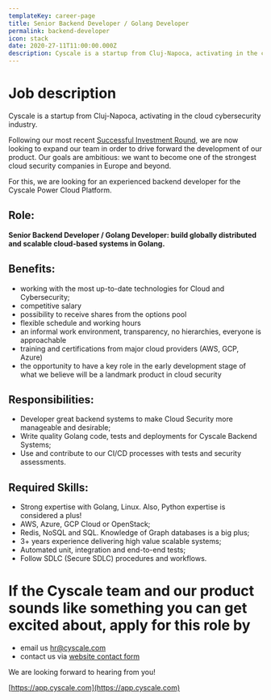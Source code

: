 ```yaml
---
templateKey: career-page
title: Senior Backend Developer / Golang Developer
permalink: backend-developer
icon: stack
date: 2020-27-11T11:00:00.000Z
description: Cyscale is a startup from Cluj-Napoca, activating in the cloud cybersecurity industry. We are looking for an experienced backend developer.
---
```


# Job description

Cyscale is a startup from Cluj-Napoca, activating in the cloud cybersecurity industry.

Following our most recent [Successful Investment Round](https://www.eu-startups.com/2020/09/romanian-startup-cyscale-raises-e350k-in-4-hours-on-seedblink-for-its-international-expansion), we are now looking to expand our team in order to drive forward the development of our product. Our goals are ambitious: we want to become one of the strongest cloud security companies in Europe and beyond.

For this, we are looking for an experienced backend developer for the Cyscale Power Cloud Platform.

## Role:

**Senior Backend Developer / Golang Developer: build globally distributed and scalable cloud-based systems in Golang.**

## Benefits:

-   working with the most up-to-date technologies for Cloud and Cybersecurity;
-   competitive salary
-   possibility to receive shares from the options pool
-   flexible schedule and working hours
-   an informal work environment, transparency, no hierarchies, everyone is approachable
-   training and certifications from major cloud providers (AWS, GCP, Azure)
-   the opportunity to have a key role in the early development stage of what we believe will be a landmark product in cloud security

## Responsibilities:

-   Developer great backend systems to make Cloud Security more manageable and desirable;
-   Write quality Golang code, tests and deployments for Cyscale Backend Systems;
-   Use and contribute to our CI/CD processes with tests and security assessments.

## Required Skills:

-   Strong expertise with Golang, Linux. Also, Python expertise is considered a plus!
-   AWS, Azure, GCP Cloud or OpenStack;
-   Redis, NoSQL and SQL. Knowledge of Graph databases is a big plus;
-   3+ years experience delivering high value scalable systems;
-   Automated unit, integration and end-to-end tests;
-   Follow SDLC (Secure SDLC) procedures and workflows.

# If the Cyscale team and our product sounds like something you can get excited about, apply for this role by

-   email us [hr@cyscale.com](mailto:hr@cyscale.com)
-   contact us via [website contact form](https://cyscale.com/contact)

We are looking forward to hearing from you!

[https://app.cyscale.com](https://app.cyscale.com)
